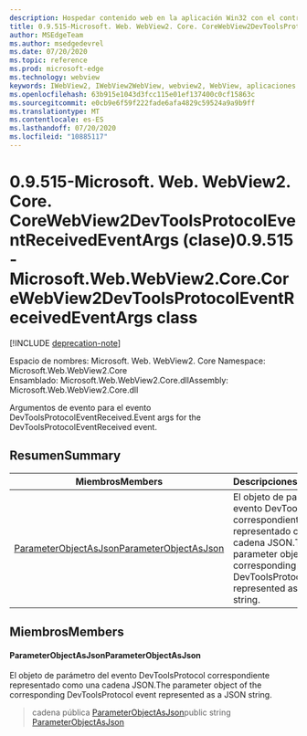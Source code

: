 ```yaml
---
description: Hospedar contenido web en la aplicación Win32 con el control Microsoft Edge WebView2
title: 0.9.515-Microsoft. Web. WebView2. Core. CoreWebView2DevToolsProtocolEventReceivedEventArgs
author: MSEdgeTeam
ms.author: msedgedevrel
ms.date: 07/20/2020
ms.topic: reference
ms.prod: microsoft-edge
ms.technology: webview
keywords: IWebView2, IWebView2WebView, webview2, WebView, aplicaciones Win32, Win32, Edge, ICoreWebView2, ICoreWebView2Controller, control de explorador, HTML Edge
ms.openlocfilehash: 63b915e1043d3fcc115e01ef137400c0cf15863c
ms.sourcegitcommit: e0cb9e6f59f222fade6afa4829c59524a9a9b9ff
ms.translationtype: MT
ms.contentlocale: es-ES
ms.lasthandoff: 07/20/2020
ms.locfileid: "10885117"
---
```

# <span data-ttu-id="e08e4-104">0.9.515-Microsoft. Web. WebView2. Core. CoreWebView2DevToolsProtocolEventReceivedEventArgs (clase)</span><span class="sxs-lookup"><span data-stu-id="e08e4-104">0.9.515 - Microsoft.Web.WebView2.Core.CoreWebView2DevToolsProtocolEventReceivedEventArgs class</span></span> 

[!INCLUDE [deprecation-note](../../includes/deprecation-note.md)]

<span data-ttu-id="e08e4-105">Espacio de nombres: Microsoft. Web. WebView2. Core </span><span class="sxs-lookup"><span data-stu-id="e08e4-105">Namespace: Microsoft.Web.WebView2.Core</span></span>\
<span data-ttu-id="e08e4-106">Ensamblado: Microsoft.Web.WebView2.Core.dll</span><span class="sxs-lookup"><span data-stu-id="e08e4-106">Assembly: Microsoft.Web.WebView2.Core.dll</span></span>

<span data-ttu-id="e08e4-107">Argumentos de evento para el evento DevToolsProtocolEventReceived.</span><span class="sxs-lookup"><span data-stu-id="e08e4-107">Event args for the DevToolsProtocolEventReceived event.</span></span>

## <span data-ttu-id="e08e4-108">Resumen</span><span class="sxs-lookup"><span data-stu-id="e08e4-108">Summary</span></span>

 <span data-ttu-id="e08e4-109">Miembros</span><span class="sxs-lookup"><span data-stu-id="e08e4-109">Members</span></span>                        | <span data-ttu-id="e08e4-110">Descripciones</span><span class="sxs-lookup"><span data-stu-id="e08e4-110">Descriptions</span></span>
--------------------------------|---------------------------------------------
[<span data-ttu-id="e08e4-111">ParameterObjectAsJson</span><span class="sxs-lookup"><span data-stu-id="e08e4-111">ParameterObjectAsJson</span></span>](#parameterobjectasjson) | <span data-ttu-id="e08e4-112">El objeto de parámetro del evento DevToolsProtocol correspondiente representado como una cadena JSON.</span><span class="sxs-lookup"><span data-stu-id="e08e4-112">The parameter object of the corresponding DevToolsProtocol event represented as a JSON string.</span></span>

## <span data-ttu-id="e08e4-113">Miembros</span><span class="sxs-lookup"><span data-stu-id="e08e4-113">Members</span></span>

#### <span data-ttu-id="e08e4-114">ParameterObjectAsJson</span><span class="sxs-lookup"><span data-stu-id="e08e4-114">ParameterObjectAsJson</span></span> 

<span data-ttu-id="e08e4-115">El objeto de parámetro del evento DevToolsProtocol correspondiente representado como una cadena JSON.</span><span class="sxs-lookup"><span data-stu-id="e08e4-115">The parameter object of the corresponding DevToolsProtocol event represented as a JSON string.</span></span>

> <span data-ttu-id="e08e4-116">cadena pública [ParameterObjectAsJson](#parameterobjectasjson)</span><span class="sxs-lookup"><span data-stu-id="e08e4-116">public string [ParameterObjectAsJson](#parameterobjectasjson)</span></span>

